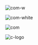 ![com-w](https://user-images.githubusercontent.com/59466195/206623256-41f4fbbd-7fdb-4318-b1d0-47544dcb34d2.png)


![com-white](https://user-images.githubusercontent.com/59466195/206624151-57aad1fb-442b-491d-9bd2-e551a92b0459.png)


![com](https://user-images.githubusercontent.com/59466195/206652115-3c92dbde-f7c2-4075-98ee-48d8db490d2e.png)


![c-logo](https://user-images.githubusercontent.com/59466195/206653664-9411d7d0-a670-4cf3-833f-331388868110.png)

